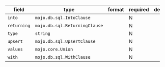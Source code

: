 | field | type | format | required | default | description |
|---|---|---|---|---|---|
| `into` | `mojo.db.sql.IntoClause` |  | N |  |  |
| `returning` | `mojo.db.sql.ReturningClause` |  | N |  |  |
| `type` | `string` |  | N |  |
| `upsert` | `mojo.db.sql.UpsertClause` |  | N |  |  |
| `values` | `mojo.core.Union` |  | N |  |
| `with` | `mojo.db.sql.WithClause` |  | N |  |  |
